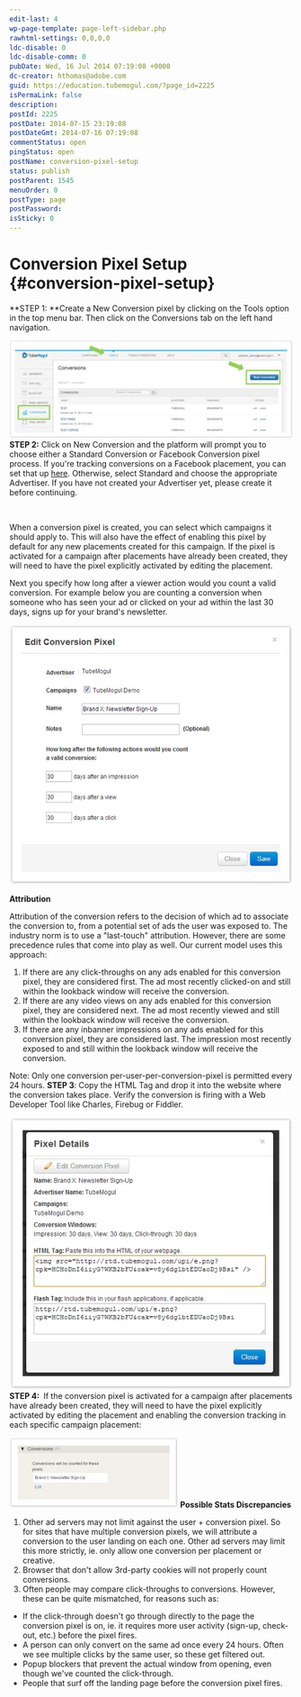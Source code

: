 ```yaml
---
edit-last: 4
wp-page-template: page-left-sidebar.php
rawhtml-settings: 0,0,0,0
ldc-disable: 0
ldc-disable-comm: 0
pubDate: Wed, 16 Jul 2014 07:19:08 +0000
dc-creator: hthomas@adobe.com
guid: https://education.tubemogul.com/?page_id=2225
isPermaLink: false
description: 
postId: 2225
postDate: 2014-07-15 23:19:08
postDateGmt: 2014-07-16 07:19:08
commentStatus: open
pingStatus: open
postName: conversion-pixel-setup
status: publish
postParent: 1545
menuOrder: 0
postType: page
postPassword: 
isSticky: 0
---
```


# Conversion Pixel Setup {#conversion-pixel-setup}

**STEP 1:&nbsp;**Create a New Conversion pixel by clicking on the Tools option in the top menu bar. Then click on the Conversions tab on the left hand navigation.

[ ![image2013-10-18 14-18-16](assets/image2013-10-18-14-18-16-1024x354.jpeg)](assets/image2013-10-18-14-18-16.jpeg)
**STEP 2:**&nbsp;Click on New Conversion and the platform will prompt you to choose either a Standard Conversion or Facebook Conversion pixel process. If you're tracking conversions on a Facebook placement, you can set that up [here](facebook-conversion-pixel-setup.md). Otherwise, select Standard and choose the appropriate Advertiser. If you have not created your Advertiser yet, please create it before continuing.

<image>

When a conversion pixel is created, you can select which campaigns it should apply to. This will also have the effect of enabling this pixel by default for any new placements created for this campaign. If the pixel is activated for a campaign after placements have already been created, they will need to have the pixel explicitly activated by editing the placement.

Next you specify how long after a viewer action would you count a valid conversion. For example below you are counting a conversion when someone who has seen your ad or clicked on your ad within the last 30 days, signs up for your brand's newsletter.

[ ![image2013-3-25 13-31-11](assets/image2013-3-25-13-31-11.jpeg)](assets/image2013-3-25-13-31-11.jpeg)

**Attribution**

Attribution of the conversion refers to the decision of which ad to associate the conversion to, from a potential set of ads the user was exposed to. The industry norm is to use a "last-touch" attribution. However, there are some precedence rules that come into play as well.
Our current model uses this approach:

1. If there are any click-throughs on any ads enabled for this conversion pixel, they are considered first. The ad most recently clicked-on and still within the lookback window will receive the conversion.
1. If there are any video views on any ads enabled for this conversion pixel, they are considered next. The ad most recently viewed and still within the lookback window will receive the conversion.
1. If there are any inbanner impressions on any ads enabled for this conversion pixel, they are considered last. The impression most recently exposed to and still within the lookback window will receive the conversion.

Note: Only one conversion per-user-per-conversion-pixel is permitted every 24 hours.
**STEP 3**: Copy the HTML Tag and drop it into the website where the conversion takes place. Verify the conversion is firing with a Web Developer Tool like Charles, Firebug or Fiddler.

[ ![image2013-3-25 13-34-24](assets/image2013-3-25-13-34-24.jpeg)](assets/image2013-3-25-13-34-24.jpeg)
**STEP 4:&nbsp;**&nbsp;If the conversion pixel is activated for a campaign after placements have already been created, they will need to have the pixel explicitly activated by editing the placement and enabling the conversion tracking in each specific campaign placement:

[ ![image2013-3-25 13-37-30](assets/image2013-3-25-13-37-30-300x125.jpeg)](assets/image2013-3-25-13-37-30.jpeg)
**Possible Stats Discrepancies**

1. Other ad servers may not limit against the user + conversion pixel. So for sites that have multiple conversion pixels, we will attribute a conversion to the user landing on each one. Other ad servers may limit this more strictly, ie. only allow one conversion per placement or creative.
1. Browser that don't allow 3rd-party cookies will not properly count conversions.
1. Often people may compare click-throughs to conversions. However, these can be quite mismatched, for reasons such as:

* If the click-through doesn't go through directly to the page the conversion pixel is on, ie. it requires more user activity (sign-up, check-out, etc.) before the pixel fires.
* A person can only convert on the same ad once every 24 hours. Often we see multiple clicks by the same user, so these get filtered out.
* Popup blockers that prevent the actual window from opening, even though we've counted the click-through.
* People that surf off the landing page before the conversion pixel fires.

